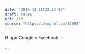 ```yaml
---
date: "2016-12-18T22:13:48"
draft: False
url: /79
source: "https://blognot.co/13092"
---
```


И про Google с Facebook — 

...
